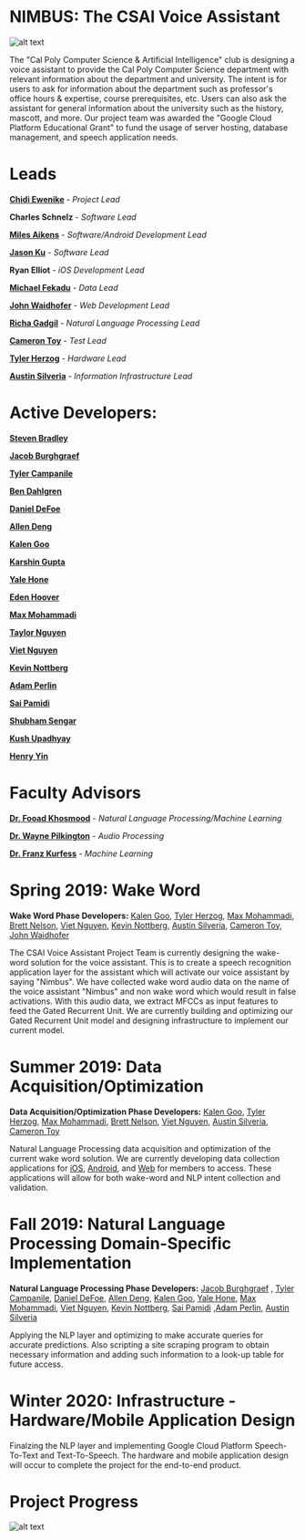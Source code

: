 # NIMBUS: The CSAI Voice Assistant

![alt text](https://raw.githubusercontent.com/calpoly-csai/CSAI_Voice_Assistant/master/Misc/Images/CalPoly-CSAI_cpcsai_rectanglefilled.png)

The "Cal Poly Computer Science & Artificial Intelligence" club is designing a voice assistant to provide the Cal Poly Computer Science department with relevant information about the department and university. The intent is for users to ask for information about the department such as professor's office hours & expertise, course prerequisites, etc. Users can also ask the assistant for general information about the university such as the history, mascott, and more. Our project team was awarded the "Google Cloud Platform Educational Grant" to fund the usage of server hosting, database management, and speech application needs.

# Leads

[**Chidi Ewenike**](http://htmlpreview.github.com/?https://github.com/calpoly-csai/member_bios/blob/master/bios/chidi_ewenike_profile.html) - 
_Project Lead_

**Charles Schnelz** - 
_Software Lead_

[**Miles Aikens**](http://htmlpreview.github.com/?https://github.com/calpoly-csai/member_bios/blob/master/bios/miles_aikens_profile.html) - 
_Software/Android Development Lead_

[**Jason Ku**](http://htmlpreview.github.com/?https://github.com/calpoly-csai/member_bios/blob/master/bios/jason_ku_profile.html) - 
_Software Lead_

**Ryan Elliot** - 
_iOS Development Lead_

[**Michael Fekadu**](http://htmlpreview.github.com/?https://github.com/calpoly-csai/member_bios/blob/master/bios/michael_fekadu_profile.html) - 
_Data Lead_

[**John Waidhofer**](http://htmlpreview.github.com/?https://github.com/calpoly-csai/member_bios/blob/master/bios/john_waidhofer_profile.html) - _Web Development Lead_

[**Richa Gadgil**](http://htmlpreview.github.com/?https://github.com/calpoly-csai/member_bios/blob/master/bios/richa_gadgil_profile.html) - _Natural Language Processing Lead_

[**Cameron Toy**](http://htmlpreview.github.com/?https://github.com/calpoly-csai/member_bios/blob/master/bios/cameron_toy_profile.html) - _Test Lead_

[**Tyler Herzog**](http://htmlpreview.github.com/?https://github.com/calpoly-csai/member_bios/blob/master/bios/tyler_herzog_profile.html) - _Hardware Lead_

[**Austin Silveria**](http://htmlpreview.github.com/?https://github.com/calpoly-csai/member_bios/blob/master/bios/cameron_toy_profile.html) - _Information Infrastructure Lead_

# Active Developers:


[**Steven Bradley**](http://htmlpreview.github.com/?https://github.com/calpoly-csai/member_bios/blob/master/bios/steven_bradley_profile.html)

[**Jacob Burghgraef**](http://htmlpreview.github.com/?https://github.com/calpoly-csai/member_bios/blob/master/bios/jacob_burghgraef_profile.html)

[**Tyler Campanile**](http://htmlpreview.github.com/?https://github.com/calpoly-csai/member_bios/blob/master/bios/tyler_campanile_profile.html)

[**Ben Dahlgren**](http://htmlpreview.github.com/?https://github.com/calpoly-csai/member_bios/blob/master/bios/ben_dahlgren_profile.html)

[**Daniel DeFoe**](http://htmlpreview.github.com/?https://github.com/calpoly-csai/member_bios/blob/master/bios/daniel_defoe_profile.html)

[**Allen Deng**](http://htmlpreview.github.com/?https://github.com/calpoly-csai/member_bios/blob/master/bios/allen_deng_profile.html)

[**Kalen Goo**](http://htmlpreview.github.com/?https://github.com/calpoly-csai/member_bios/blob/master/bios/kalen_goo_profile.html)

[**Karshin Gupta**](http://htmlpreview.github.com/?https://github.com/calpoly-csai/member_bios/blob/master/bios/karshin_gupta_profile.html)

[**Yale Hone**](http://htmlpreview.github.com/?https://github.com/calpoly-csai/member_bios/blob/master/bios/yale_hone_profile.html)

[**Eden Hoover**](http://htmlpreview.github.com/?https://github.com/calpoly-csai/member_bios/blob/master/bios/eden_hover_profile.html)

[**Max Mohammadi**](http://htmlpreview.github.com/?https://github.com/calpoly-csai/member_bios/blob/master/bios/max_mohammadi_profile.html) 

[**Taylor Nguyen**](http://htmlpreview.github.com/?https://github.com/calpoly-csai/member_bios/blob/master/bios/taylor_nguyen_profile.html)

[**Viet Nguyen**](http://htmlpreview.github.com/?https://github.com/calpoly-csai/member_bios/blob/master/bios/viet_nguyen_profile.html)

[**Kevin Nottberg**](http://htmlpreview.github.com/?https://github.com/calpoly-csai/member_bios/blob/master/bios/kevin_nottberg_profile.html)

[**Adam Perlin**](http://htmlpreview.github.com/?https://github.com/calpoly-csai/member_bios/blob/master/bios/adam_perlin_profile.html)

[**Sai Pamidi**](http://htmlpreview.github.com/?https://github.com/calpoly-csai/member_bios/blob/master/bios/sai_pamidi_profile.html)

[**Shubham Sengar**](http://htmlpreview.github.com/?https://github.com/calpoly-csai/member_bios/blob/master/bios/shubham_sengar_profile.html)

[**Kush Upadhyay**](http://htmlpreview.github.com/?https://github.com/calpoly-csai/member_bios/blob/master/bios/kush_upadhyay_profile.html)

[**Henry Yin**](http://htmlpreview.github.com/?https://github.com/calpoly-csai/member_bios/blob/master/bios/henry_yin_profile.html)

# Faculty Advisors

[**Dr. Fooad Khosmood**](http://users.csc.calpoly.edu/~foaad/) -
_Natural Language Processing/Machine Learning_

[**Dr. Wayne Pilkington**](http://www.ee.calpoly.edu/faculty/wpilking/) - 
_Audio Processing_

[**Dr. Franz Kurfess**](http://users.csc.calpoly.edu/~fkurfess/) -
_Machine Learning_

# Spring 2019: Wake Word

**Wake Word Phase Developers:** [Kalen Goo](http://htmlpreview.github.com/?https://github.com/calpoly-csai/member_bios/blob/master/bios/kalen_goo_profile.html), [Tyler Herzog](http://htmlpreview.github.com/?https://github.com/calpoly-csai/member_bios/blob/master/bios/tyler_herzog_profile.html), [Max Mohammadi](http://htmlpreview.github.com/?https://github.com/calpoly-csai/member_bios/blob/master/bios/max_mohammadi_profile.html), [Brett Nelson](http://htmlpreview.github.com/?https://github.com/calpoly-csai/member_bios/blob/master/bios/brett_nelson_profile.html), [Viet Nguyen](http://htmlpreview.github.com/?https://github.com/calpoly-csai/member_bios/blob/master/bios/viet_nguyen_profile.html), [Kevin Nottberg](http://htmlpreview.github.com/?https://github.com/calpoly-csai/member_bios/blob/master/bios/kevin_nottberg_profile.html), [Austin Silveria](http://htmlpreview.github.com/?https://github.com/calpoly-csai/member_bios/blob/master/bios/austin_silveria_profile.html), [Cameron Toy](http://htmlpreview.github.com/?https://github.com/calpoly-csai/member_bios/blob/master/bios/cameron_toy_profile.html),  [John Waidhofer](http://htmlpreview.github.com/?https://github.com/calpoly-csai/member_bios/blob/master/bios/john_waidhofer_profile.html)

The CSAI Voice Assistant Project Team is currently designing the wake-word solution for the voice assistant. This is to create a speech recognition application layer for the assistant which will activate our voice assistant by saying "Nimbus". We have collected wake word audio data on the name of the voice assistant "Nimbus" and non wake word which would result in false activations. With this audio data, we extract MFCCs as input features to feed the Gated Recurrent Unit. We are currently building and optimizing our Gated Recurrent Unit model and designing infrastructure to implement our current model.




# Summer 2019: Data Acquisition/Optimization

**Data Acquisition/Optimization Phase Developers:** [Kalen Goo](http://htmlpreview.github.com/?https://github.com/calpoly-csai/member_bios/blob/master/bios/kalen_goo_profile.html), [Tyler Herzog](http://htmlpreview.github.com/?https://github.com/calpoly-csai/member_bios/blob/master/bios/tyler_herzog_profile.html), [Max Mohammadi](http://htmlpreview.github.com/?https://github.com/calpoly-csai/member_bios/blob/master/bios/max_mohammadi_profile.html), [Brett Nelson](http://htmlpreview.github.com/?https://github.com/calpoly-csai/member_bios/blob/master/bios/brett_nelson_profile.html),  [Viet Nguyen](http://htmlpreview.github.com/?https://github.com/calpoly-csai/member_bios/blob/master/bios/viet_nguyen_profile.html), [Austin Silveria](http://htmlpreview.github.com/?https://github.com/calpoly-csai/member_bios/blob/master/bios/austin_silveria_profile.html), [Cameron Toy](http://htmlpreview.github.com/?https://github.com/calpoly-csai/member_bios/blob/master/bios/cameron_toy_profile.html)

Natural Language Processing data acquisition and optimization of the current wake word solution. We are currently developing data collection applications for [iOS](https://github.com/calpoly-csai/ios-voice-assistant), [Android](https://github.com/calpoly-csai/android-voice-assistant), and [Web](https://github.com/calpoly-csai/web-validate-collect) for members to access. These applications will allow for both wake-word and NLP intent collection and validation. 

# Fall 2019: Natural Language Processing Domain-Specific Implementation 

**Natural Language Processing Phase Developers:** [Jacob Burghgraef](http://htmlpreview.github.com/?https://github.com/calpoly-csai/member_bios/blob/master/bios/jacob_burghgraef_profile.html)
, [Tyler Campanile](http://htmlpreview.github.com/?https://github.com/calpoly-csai/member_bios/blob/master/bios/tyler_campanile_profile.html), [Daniel DeFoe](http://htmlpreview.github.com/?https://github.com/calpoly-csai/member_bios/blob/master/bios/daniel_defoe_profile.html), [Allen Deng](http://htmlpreview.github.com/?https://github.com/calpoly-csai/member_bios/blob/master/bios/allen_deng_profile.html), [Kalen Goo](http://htmlpreview.github.com/?https://github.com/calpoly-csai/member_bios/blob/master/bios/kalen_goo_profile.html), [Yale Hone](http://htmlpreview.github.com/?https://github.com/calpoly-csai/member_bios/blob/master/bios/yale_hone_profile.html), [Max Mohammadi](http://htmlpreview.github.com/?https://github.com/calpoly-csai/member_bios/blob/master/bios/max_mohammadi_profile.html), [Viet Nguyen](http://htmlpreview.github.com/?https://github.com/calpoly-csai/member_bios/blob/master/bios/viet_nguyen_profile.html), [Kevin Nottberg](http://htmlpreview.github.com/?https://github.com/calpoly-csai/member_bios/blob/master/bios/kevin_nottberg_profile.html), [Sai Pamidi](http://htmlpreview.github.com/?https://github.com/calpoly-csai/member_bios/blob/master/bios/sai_pamidi_profile.html)
 ,[Adam Perlin](http://htmlpreview.github.com/?https://github.com/calpoly-csai/member_bios/blob/master/bios/adam_perlin_profile.html), [Austin Silveria](http://htmlpreview.github.com/?https://github.com/calpoly-csai/member_bios/blob/master/bios/austin_silveria_profile.html)

Applying the NLP layer and optimizing to make accurate queries for accurate predictions. Also scripting a site scraping program to obtain necessary information and adding such information to a look-up table for future access.


# Winter 2020: Infrastructure - Hardware/Mobile Application Design
Finalzing the NLP layer and implementing Google Cloud Platform Speech-To-Text and Text-To-Speech. The hardware and mobile application design will occur to complete the project for the end-to-end product.

 

# Project Progress
![alt text](https://raw.githubusercontent.com/calpoly-csai/CSAI_Voice_Assistant/master/Misc/Images/project_progress_10.12.png)
